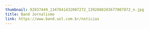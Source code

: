 ```yaml
---
thumbnail: 92837449_1347841432087272_1392888203677007872_n.jpg
title: Band Jornalismo
link: https://www.band.uol.com.br/noticias
---
```

